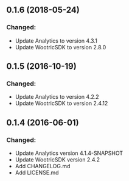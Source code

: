 ## 0.1.6 (2018-05-24)

### Changed:

- Update Analytics to version 4.3.1
- Update WootricSDK to version 2.8.0

## 0.1.5 (2016-10-19)

### Changed:

- Update Analytics to version 4.2.2
- Update WootricSDK to version 2.4.12

## 0.1.4 (2016-06-01)

### Changed:

- Update Analytics version 4.1.4-SNAPSHOT
- Update WootricSDK version 2.4.2
- Add CHANGELOG.md
- Add LICENSE.md